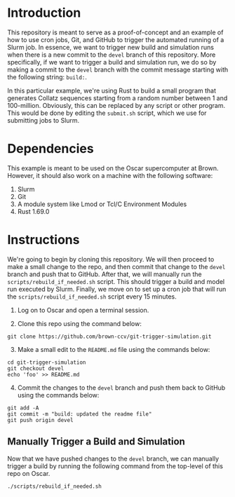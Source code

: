 # Introduction 

This repository is meant to serve as a proof-of-concept and an example of how to use cron jobs, Git, and GitHub to trigger the automated running of a Slurm job. In essence, we want to trigger new build and simulation runs when there is a new commit to the `devel` branch of this repository. More specifically, if we want to trigger a build and simulation run, we do so by making a commit to the `devel` branch with the commit message starting with the following string: `build:`. 

In this particular example, we're using Rust to build a small program that generates Collatz sequences starting from a random number between 1 and 100-million. Obviously, this can be replaced by any script or other program. This would be done by editing the `submit.sh` script, which we use for submitting jobs to Slurm.


# Dependencies 

This example is meant to be used on the Oscar supercomputer at Brown. However, it should also work on a machine with the following software:

  1. Slurm
  2. Git
  3. A module system like Lmod or Tcl/C Environment Modules
  4. Rust 1.69.0

# Instructions
We're going to begin by cloning this repository. We will then proceed to make a small change to the repo, and then commit that change to the `devel` branch and push that to GitHub. After that, we will manually run the `scripts/rebuild_if_needed.sh` script. This should trigger a build and model run executed by Slurm. Finally, we move on to set up a cron job that will run the `scripts/rebuild_if_needed.sh` script every 15 minutes.


  1. Log on to Oscar and open a terminal session.
  
  2. Clone this repo using the command below: 
  ```
  git clone https://github.com/brown-ccv/git-trigger-simulation.git
  ```

  3. Make a small edit to the `README.md` file using the commands below: 
  ```
  cd git-trigger-simulation
  git checkout devel
  echo 'foo' >> README.md
  ```

  4. Commit the changes to the `devel` branch and push them back to GitHub using the commands below:
  ```
  git add -A
  git commit -m "build: updated the readme file"
  git push origin devel
  ```

## Manually Trigger a Build and Simulation
Now that we have pushed changes to the `devel` branch, we can manually trigger a build by running the following command from the top-level of this repo on Oscar. 

```
./scripts/rebuild_if_needed.sh
```


